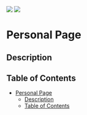 

[![](https://img.shields.io/github/issues/dissurender/blog-site)](https://github.com/Dissurender/dissurender.github.io/issues) [![](https://img.shields.io/github/license/dissurender/dissurender.github.io)](https://github.com/Dissurender/dissurender.github.io/blob/main/LICENSE)

# Personal Page

## Description

## Table of Contents

- [Personal Page](#personal-page)
  - [Description](#description)
  - [Table of Contents](#table-of-contents)
